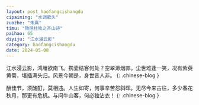 ```yaml
---
layout: post_haofangcishangdu
cipaiming: "水调歌头"
zuozhe: "朱熹"
timu: "隐括杜牧之齐山诗"
paihao: 65
diyiju: "江水浸云影"
category: haofangcishangdu
date: 2024-05-08
---
```


江水浸云影，鸿雁欲南飞。携壶结客何处？空翠渺烟霏。尘世难逢一笑，况有紫萸黄菊，堪插满头归。风景今朝是，身世昔人非。
{: .chinese-blog }

酬佳节，须酩酊，莫相违。人生如寄，何事辛苦怨斜晖。无尽今来古往，多少春花秋月，那更有危机。与问牛山客，何必独沾衣！
{: .chinese-blog }
